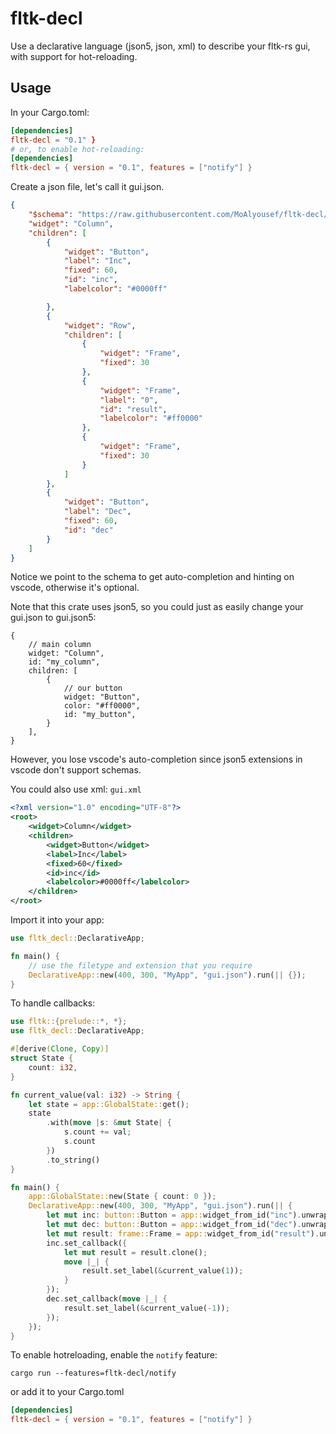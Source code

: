 # fltk-decl
Use a declarative language (json5, json, xml) to describe your fltk-rs gui, with support for hot-reloading. 

## Usage
In your Cargo.toml:
```toml
[dependencies]
fltk-decl = "0.1" }
# or, to enable hot-reloading:
[dependencies]
fltk-decl = { version = "0.1", features = ["notify"] }
```
Create a json file, let's call it gui.json.
```json
{
    "$schema": "https://raw.githubusercontent.com/MoAlyousef/fltk-decl/main/fltk-schema.json",
    "widget": "Column",
    "children": [
        {
            "widget": "Button",
            "label": "Inc",
            "fixed": 60,
            "id": "inc",
            "labelcolor": "#0000ff"

        },
        {
            "widget": "Row",
            "children": [
                {
                    "widget": "Frame",
                    "fixed": 30
                },
                {
                    "widget": "Frame",
                    "label": "0",
                    "id": "result",
                    "labelcolor": "#ff0000"
                },
                {
                    "widget": "Frame",
                    "fixed": 30
                }
            ]
        },
        {
            "widget": "Button",
            "label": "Dec",
            "fixed": 60,
            "id": "dec"
        }
    ]
}
```
Notice we point to the schema to get auto-completion and hinting on vscode, otherwise it's optional.

Note that this crate uses json5, so you could just as easily change your gui.json to gui.json5:
```json5
{
    // main column
    widget: "Column",
    id: "my_column",
    children: [
        {
            // our button
            widget: "Button",
            color: "#ff0000",
            id: "my_button",
        }
    ],
}
```
However, you lose vscode's auto-completion since json5 extensions in vscode don't support schemas.

You could also use xml:
`gui.xml`
```xml
<?xml version="1.0" encoding="UTF-8"?>
<root>
    <widget>Column</widget>
    <children>
        <widget>Button</widget>
        <label>Inc</label>
        <fixed>60</fixed>
        <id>inc</id>
        <labelcolor>#0000ff</labelcolor>
    </children>
</root>
```

Import it into your app:
```rust
use fltk_decl::DeclarativeApp;

fn main() {
    // use the filetype and extension that you require
    DeclarativeApp::new(400, 300, "MyApp", "gui.json").run(|| {});
}
```

To handle callbacks:
```rust
use fltk::{prelude::*, *};
use fltk_decl::DeclarativeApp;

#[derive(Clone, Copy)]
struct State {
    count: i32,
}

fn current_value(val: i32) -> String {
    let state = app::GlobalState::get();
    state
        .with(move |s: &mut State| {
            s.count += val;
            s.count
        })
        .to_string()
}

fn main() {
    app::GlobalState::new(State { count: 0 });
    DeclarativeApp::new(400, 300, "MyApp", "gui.json").run(|| {
        let mut inc: button::Button = app::widget_from_id("inc").unwrap();
        let mut dec: button::Button = app::widget_from_id("dec").unwrap();
        let mut result: frame::Frame = app::widget_from_id("result").unwrap();
        inc.set_callback({
            let mut result = result.clone();
            move |_| {
                result.set_label(&current_value(1));
            }
        });
        dec.set_callback(move |_| {
            result.set_label(&current_value(-1));
        });
    });
}
```

To enable hotreloading, enable the `notify` feature:
```
cargo run --features=fltk-decl/notify
```
or add it to your Cargo.toml
```toml
[dependencies]
fltk-decl = { version = "0.1", features = ["notify"] }
```